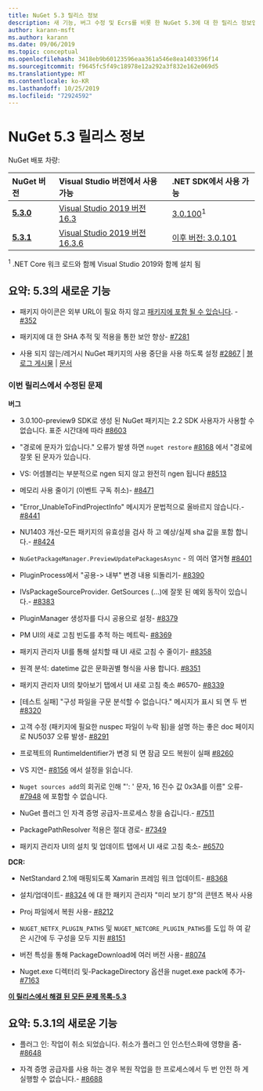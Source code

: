 ```yaml
---
title: NuGet 5.3 릴리스 정보
description: 새 기능, 버그 수정 및 Ecrs를 비롯 한 NuGet 5.3에 대 한 릴리스 정보입니다.
author: karann-msft
ms.author: karann
ms.date: 09/06/2019
ms.topic: conceptual
ms.openlocfilehash: 3418eb9b60123596eaa361a546e8ea1403396f14
ms.sourcegitcommit: f9645fc5f49c18978e12a292a3f832e162e069d5
ms.translationtype: MT
ms.contentlocale: ko-KR
ms.lasthandoff: 10/25/2019
ms.locfileid: "72924592"
---
```

# <a name="nuget-53-release-notes"></a>NuGet 5.3 릴리스 정보

NuGet 배포 차량:

| NuGet 버전 | Visual Studio 버전에서 사용 가능| .NET SDK에서 사용 가능|
|:---|:---|:---|
| [**5.3.0**](https://nuget.org/downloads) | [Visual Studio 2019 버전 16.3](https://visualstudio.microsoft.com/downloads/) | [3.0.100](https://dotnet.microsoft.com/download/dotnet-core/3.0)<sup>1</sup> |
| [**5.3.1**](https://nuget.org/downloads) | [Visual Studio 2019 버전 16.3.6](https://visualstudio.microsoft.com/downloads/) | [이후 버전: 3.0.101](https://dotnet.microsoft.com/download/dotnet-core/3.0) |
<sup>1</sup> .NET Core 워크 로드와 함께 Visual Studio 2019와 함께 설치 됨

## <a name="summary-whats-new-in-53"></a>요약: 5.3의 새로운 기능

* 패키지 아이콘은 외부 URL이 필요 하지 않고 [패키지에 포함 될 수 있습니다](../reference/msbuild-targets.md#packing-an-icon-image-file). - [#352](https://github.com/NuGet/Home/issues/352)

* 패키지에 대 한 SHA 추적 및 적용을 통한 보안 향상- [#7281](https://github.com/NuGet/Home/issues/7281)

* 사용 되지 않는/레거시 NuGet 패키지의 사용 중단을 사용 하도록 설정 [#2867](https://github.com/NuGet/Home/issues/2867) | [블로그 게시물](https://devblogs.microsoft.com/nuget/deprecating-packages-on-nuget-org/) | [문서](https://docs.microsoft.com/en-us/nuget/nuget-org/deprecate-packages)

### <a name="issues-fixed-in-this-release"></a>이번 릴리스에서 수정된 문제

**버그**

* 3\.0.100-preview9 SDK로 생성 된 NuGet 패키지는 2.2 SDK 사용자가 사용할 수 없습니다. 표준 시간대에 따라 [#8603](https://github.com/NuGet/Home/issues/8603)

* "경로에 문자가 있습니다." 오류가 발생 하면 `nuget restore` [#8168](https://github.com/NuGet/Home/issues/8168) 에서 "경로에 잘못 된 문자가 있습니다.

* VS: 어셈블리는 부분적으로 ngen 되지 않고 완전히 ngen 됩니다 [#8513](https://github.com/NuGet/Home/issues/8513)

* 메모리 사용 줄이기 (이벤트 구독 취소)- [#8471](https://github.com/NuGet/Home/issues/8471)

* "Error_UnableToFindProjectInfo" 메시지가 문법적으로 올바르지 않습니다.- [#8441](https://github.com/NuGet/Home/issues/8441)

* NU1403 개선-모든 패키지의 유효성을 검사 하 고 예상/실제 sha 값을 포함 합니다.- [#8424](https://github.com/NuGet/Home/issues/8424)

* `NuGetPackageManager.PreviewUpdatePackagesAsync` - 의 여러 열거형 [#8401](https://github.com/NuGet/Home/issues/8401)

* PluginProcess에서 "공용-> 내부" 변경 내용 되돌리기- [#8390](https://github.com/NuGet/Home/issues/8390)

* IVsPackageSourceProvider. GetSources (...)에 잘못 된 예외 동작이 있습니다.- [#8383](https://github.com/NuGet/Home/issues/8383)

* PluginManager 생성자를 다시 공용으로 설정- [#8379](https://github.com/NuGet/Home/issues/8379)

* PM UI의 새로 고침 빈도를 추적 하는 메트릭- [#8369](https://github.com/NuGet/Home/issues/8369)

* 패키지 관리자 UI를 통해 설치할 때 UI 새로 고침 수 줄이기- [#8358](https://github.com/NuGet/Home/issues/8358)

* 원격 분석: datetime 값은 문화권별 형식을 사용 합니다. [#8351](https://github.com/NuGet/Home/issues/8351)

* 패키지 관리자 UI의 찾아보기 탭에서 UI 새로 고침 축소 #6570- [#8339](https://github.com/NuGet/Home/issues/8339)

* [테스트 실패] "구성 파일을 구문 분석할 수 없습니다." 메시지가 표시 되 면 두 번 [#8320](https://github.com/NuGet/Home/issues/8320)

* 고객 수정 (패키지에 필요한 nuspec 파일이 누락 됨)을 설명 하는 좋은 doc 페이지로 NU5037 오류 발생- [#8291](https://github.com/NuGet/Home/issues/8291)

* 프로젝트의 RuntimeIdentifier가 변경 되 면 잠금 모드 복원이 실패 [#8260](https://github.com/NuGet/Home/issues/8260)

* VS 지연- [#8156](https://github.com/NuGet/Home/issues/8156) 에서 설정을 읽습니다.

* `Nuget sources add`의 회귀로 인해 "': ' 문자, 16 진수 값 0x3A를 이름" 오류- [#7948](https://github.com/NuGet/Home/issues/7948) 에 포함할 수 없습니다.

* NuGet 플러그 인 자격 증명 공급자-프로세스 창을 숨깁니다.- [#7511](https://github.com/NuGet/Home/issues/7511)

* PackagePathResolver 적용은 절대 경로- [#7349](https://github.com/NuGet/Home/issues/7349)

* 패키지 관리자 UI의 설치 및 업데이트 탭에서 UI 새로 고침 축소- [#6570](https://github.com/NuGet/Home/issues/6570)

**DCR:**

* NetStandard 2.1에 매핑되도록 Xamarin 프레임 워크 업데이트- [#8368](https://github.com/NuGet/Home/issues/8368)

* 설치/업데이트- [#8324](https://github.com/NuGet/Home/issues/8324) 에 대 한 패키지 관리자 "미리 보기 창"의 콘텐츠 복사 사용

* Proj 파일에서 복원 사용- [#8212](https://github.com/NuGet/Home/issues/8212)

* `NUGET_NETFX_PLUGIN_PATHS` 및 `NUGET_NETCORE_PLUGIN_PATHS`를 도입 하 여 같은 시간에 두 구성을 모두 지원 [#8151](https://github.com/NuGet/Home/issues/8151)

* 버전 특성을 통해 PackageDownload에 여러 버전 사용- [#8074](https://github.com/NuGet/Home/issues/8074)

* Nuget.exe 디렉터리 및-PackageDirectory 옵션을 nuget.exe pack에 추가- [#7163](https://github.com/NuGet/Home/issues/7163)

**[이 릴리스에서 해결 된 모든 문제 목록-5.3](https://github.com/nuget/home/issues?q=is%3Aissue+is%3Aclosed+milestone%3A%225.3")**

## <a name="summary-whats-new-in-531"></a>요약: 5.3.1의 새로운 기능

* 플러그 인: 작업이 취소 되었습니다. 취소가 플러그 인 인스턴스화에 영향을 줌- [#8648](https://github.com/NuGet/Home/issues/8648)

* 자격 증명 공급자를 사용 하는 경우 복원 작업을 한 프로세스에서 두 번 안전 하 게 실행할 수 없습니다.- [#8688](https://github.com/NuGet/Home/issues/8688)
